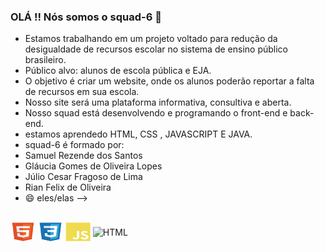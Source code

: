 ### OLÁ !! Nós somos o squad-6 👋

- Estamos trabalhando em um projeto voltado para  redução da desigualdade de recursos escolar no sistema de ensino público brasileiro.
- Público alvo: alunos de escola pública e EJA. 
- O objetivo é criar um website, onde os alunos poderão reportar a falta de recursos em sua escola.
- Nosso site será uma plataforma informativa, consultiva e aberta.
- Nosso squad está desenvolvendo e programando  o front-end e back-end.
- estamos aprendedo HTML, CSS , JAVASCRIPT E JAVA.
- squad-6 é formado por:
- Samuel Rezende dos Santos
- Gláucia Gomes de Oliveira Lopes 
- Júlio Cesar Fragoso de Lima  
- Rian Felix de Oliveira 
- 😄 eles/elas
-->

<div style="display: inline_block"><br>
  <img align="center" alt="HTML" height="30" width="40" src="https://raw.githubusercontent.com/devicons/devicon/master/icons/html5/html5-original.svg">
  <img align="center" alt="CSS" height="30" width="40" src="https://raw.githubusercontent.com/devicons/devicon/master/icons/css3/css3-original.svg">
  <img align="center" alt="Js" height="30" width="40" src="https://raw.githubusercontent.com/devicons/devicon/master/icons/javascript/javascript-plain.svg">
  <img align="center" alt="HTML" height="30" width="40" src="https://cdn.jsdelivr.net/gh/devicons/devicon/icons/java/java-original-wordmark.svg" />
</div>
